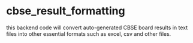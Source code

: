 # cbse_result_formatting
this backend code will convert auto-generated CBSE board results in text files into other essential formats such as excel, csv and other files.
